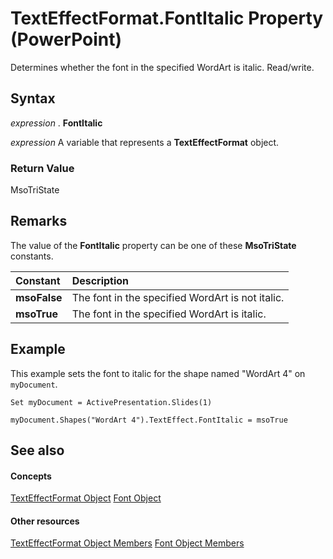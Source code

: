 
# TextEffectFormat.FontItalic Property (PowerPoint)

Determines whether the font in the specified WordArt is italic. Read/write.


## Syntax

 _expression_ . **FontItalic**

 _expression_ A variable that represents a **TextEffectFormat** object.


### Return Value

MsoTriState


## Remarks

The value of the  **FontItalic** property can be one of these **MsoTriState** constants.



|**Constant**|**Description**|
|:-----|:-----|
| **msoFalse**|The font in the specified WordArt is not italic.|
| **msoTrue**| The font in the specified WordArt is italic.|

## Example

This example sets the font to italic for the shape named "WordArt 4" on  `myDocument`.


```
Set myDocument = ActivePresentation.Slides(1)

myDocument.Shapes("WordArt 4").TextEffect.FontItalic = msoTrue
```


## See also


#### Concepts


[TextEffectFormat Object](62434479-237f-01c4-712c-08e48b391d48.md)
[Font Object](ad62daaa-01a5-36cc-5451-e0da0134ac95.md)
#### Other resources


[TextEffectFormat Object Members](e418eded-8386-11b9-98c8-bf02e518101c.md)
[Font Object Members](a2043117-2222-dad3-d73c-0e9d5591c9be.md)
